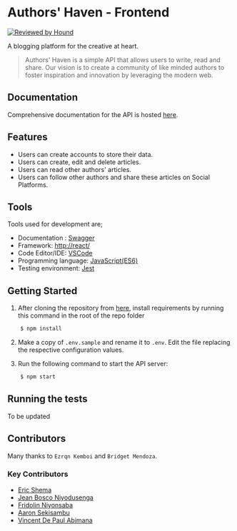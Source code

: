 # Authors' Haven - Frontend

[![Reviewed by Hound](https://img.shields.io/badge/Reviewed_by-Hound-8E64B0.svg)](https://houndci.com)

A blogging platform for the creative at heart.

> Authors' Haven is a simple API that allows users to write, read and share.
> Our vision is to create a community of like minded authors to foster inspiration and innovation by leveraging the modern web.

## Documentation

Comprehensive documentation for the API is hosted [here](https://ah-kg-avengers-backend-staging.herokuapp.com/swagger).

## Features

- Users can create accounts to store their data.
- Users can create, edit and delete articles.
- Users can read other authors' articles.
- Users can follow other authors and share these articles on Social Platforms.

## Tools

Tools used for development are;

- Documentation : [Swagger](https://swagger.io/)
- Framework: [http://react/](https://reactjs.org/)
- Code Editor/IDE: [VSCode](https://code.visualstudio.com)
- Programming language: [JavaScript(ES6)](https://developer.mozilla.org/en-US/docs/Web/JavaScript/)
- Testing environment: [Jest](https://www.getpostman.com)

## Getting Started

1. After cloning the repository from [here](https://github.com/andela/ah-kgl-avengers-frontend), install requirements by running this command in the root of the repo folder

```sh
    $ npm install
```

2. Make a copy of `.env.sample` and rename it to `.env`. Edit the file replacing the respective configuration values.

3. Run the following command to start the API server:

```sh
    $ npm start
```

## Running the tests

To be updated

## Contributors

Many thanks to `Ezrqn Kemboi` and `Bridget Mendoza`.

### Key Contributors

- [Eric Shema](https://www.github.com/shemaeric)
- [Jean Bosco Niyodusenga](https://www.github.com/niyobobo)
- [Fridolin Niyonsaba](https://www.github.com/fridolinho)
- [Aaron Sekisambu](https://www.github.com/aaronsekisambu)
- [Vincent De Paul Abimana](https://www.github.com/avpaul)
